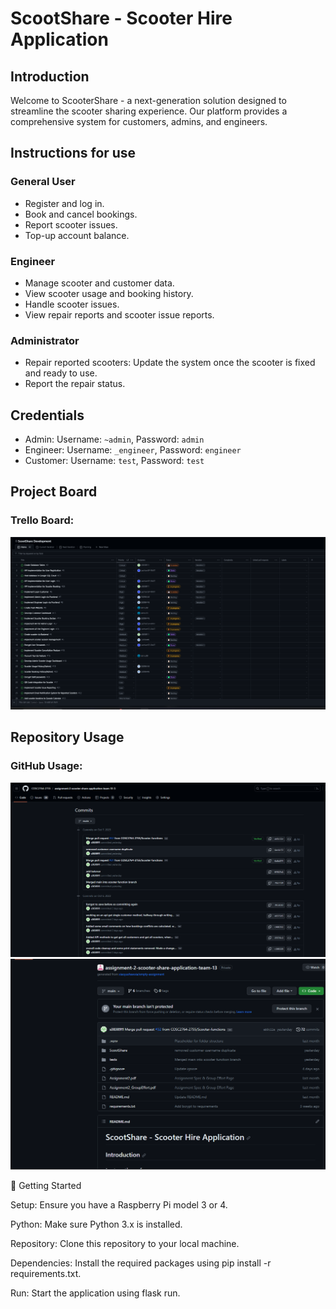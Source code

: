 # ScootShare - Scooter Hire Application

## Introduction

Welcome to ScooterShare - a next-generation solution designed to streamline the scooter sharing experience. Our platform provides a comprehensive system for customers, admins, and engineers.

## Instructions for use

### General User

- Register and log in.
- Book and cancel bookings.
- Report scooter issues.
- Top-up account balance.

### Engineer

- Manage scooter and customer data.
- View scooter usage and booking history.
- Handle scooter issues.
- View repair reports and scooter issue reports.

### Administrator

- Repair reported scooters: Update the system once the scooter is fixed and ready to use.
- Report the repair status.

## Credentials

- Admin: Username: `~admin`, Password: `admin`
- Engineer: Username: `_engineer`, Password: `engineer`
- Customer: Username: `test`, Password: `test`

## Project Board

### Trello Board:

![Trello Board](TrelloBoard_GitHubProject.png)

## Repository Usage

### GitHub Usage:

![GitHub Usage](GitHub_usage_1.png)
![GitHub Usage](GitHub_usage_2.png)

🚀 Getting Started

Setup: Ensure you have a Raspberry Pi model 3 or 4.

Python: Make sure Python 3.x is installed.

Repository: Clone this repository to your local machine.

Dependencies: Install the required packages using pip install -r requirements.txt.

Run: Start the application using flask run.

